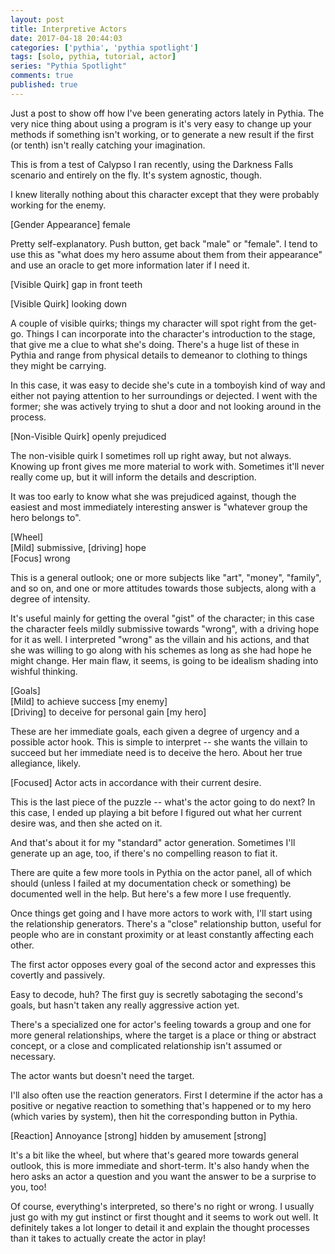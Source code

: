 ```yaml
---
layout: post
title: Interpretive Actors
date: 2017-04-18 20:44:03
categories: ['pythia', 'pythia spotlight']
tags: [solo, pythia, tutorial, actor]
series: "Pythia Spotlight"
comments: true
published: true
---
```


Just a post to show off how I've been generating actors lately in Pythia. The very nice thing about using a program is it's very easy to change up your methods if something isn't working, or to generate a new result if the first (or tenth) isn't really catching your imagination.

<!--more-->

This is from a test of Calypso I ran recently, using the Darkness Falls scenario and entirely on the fly. It's system agnostic, though.

I knew literally nothing about this character except that they were probably working for the enemy.

<p id="mechanic" class="result">[Gender Appearance] female</p>

Pretty self-explanatory. Push button, get back "male" or "female". I tend to use this as "what does my hero assume about them from their appearance" and use an oracle to get more information later if I need it.

<p id="mechanic" class="result">[Visible Quirk] gap in front teeth</p>
<p id="mechanic" class="result">[Visible Quirk] looking down</p>

A couple of visible quirks; things my character will spot right from the get-go. Things I can incorporate into the character's introduction to the stage, that give me a clue to what she's doing. There's a huge list of these in Pythia and range from physical details to demeanor to clothing to things they might be carrying.

In this case, it was easy to decide she's cute in a tomboyish kind of way and either not paying attention to her surroundings or dejected. I went with the former; she was actively trying to shut a door and not looking around in the process.

<p id="mechanic" class="result">[Non-Visible Quirk] openly prejudiced</p>

The non-visible quirk I sometimes roll up right away, but not always. Knowing up front gives me more material to work with. Sometimes it'll never really come up, but it will inform the details and description.

It was too early to know what she was prejudiced against, though the easiest and most immediately interesting answer is "whatever group the hero belongs to".

<p id="mechanic" class="result">[Wheel]<br>[Mild] submissive, [driving] hope<br>[Focus] wrong</p>

This is a general outlook; one or more subjects like "art", "money", "family", and so on, and one or more attitudes towards those subjects, along with a degree of intensity.

It's useful mainly for getting the overal "gist" of the character; in this case the character feels mildly submissive towards "wrong", with a driving hope for it as well. I interpreted "wrong" as the villain and his actions, and that she was willing to go along with his schemes as long as she had hope he might change. Her main flaw, it seems, is going to be idealism shading into wishful thinking.

<p id="mechanic" class="result">[Goals]<br>[Mild] to achieve success [my enemy] <br>[Driving] to deceive for personal gain [my hero]</p>

These are her immediate goals, each given a degree of urgency and a possible actor hook. This is simple to interpret -- she wants the villain to succeed but her immediate need is to deceive the hero. About her true allegiance, likely.

<p id="mechanic" class="oracle">[Focused] Actor acts in accordance with their current desire.</p>

This is the last piece of the puzzle -- what's the actor going to do next? In this case, I ended up playing a bit before I figured out what her current desire was, and then she acted on it.

And that's about it for my "standard" actor generation. Sometimes I'll generate up an age, too, if there's no compelling reason to fiat it.

There are quite a few more tools in Pythia on the actor panel, all of which should (unless I failed at my documentation check or something) be documented well in the help. But here's a few more I use frequently.

Once things get going and I have more actors to work with, I'll start using the relationship generators. There's a "close" relationship button, useful for people who are in constant proximity or at least constantly affecting each other.

<p id="mechanic" class="result">The first actor opposes every goal of the second actor and expresses this covertly and passively.</p>

Easy to decode, huh? The first guy is secretly sabotaging the second's goals, but hasn't taken any really aggressive action yet.

There's a specialized one for actor's feeling towards a group and one for more general relationships, where the target is a place or thing or abstract concept, or a close and complicated relationship isn't assumed or necessary.

<p id="mechanic" class="result">The actor wants but doesn't need the target.</p>

I'll also often use the reaction generators. First I determine if the actor has a positive or negative reaction to something that's happened or to my hero (which varies by system), then hit the corresponding button in Pythia.

<p id="mechanic" class="result">[Reaction] Annoyance [strong] hidden by amusement [strong]</p>

It's a bit like the wheel, but where that's geared more towards general outlook, this is more immediate and short-term. It's also handy when the hero asks an actor a question and you want the answer to be a surprise to you, too!

Of course, everything's interpreted, so there's no right or wrong. I usually just go with my gut instinct or first thought and it seems to work out well. It definitely takes a lot longer to detail it and explain the thought processes than it takes to actually create the actor in play!
